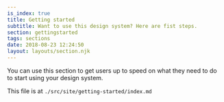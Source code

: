 ```yaml
---
is_index: true
title: Getting started
subtitle: Want to use this design system? Here are fist steps.
section: gettingstarted
tags: sections
date: 2018-08-23 12:24:50
layout: layouts/section.njk
---
```


You can use this section to get users up to speed on what they need to do to start using your design system.

This file is at `./src/site/getting-started/index.md`
